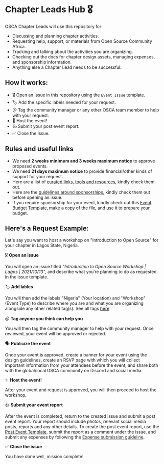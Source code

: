 # Chapter Leads Hub 🎖

OSCA Chapter Leads will use this repository for:

- Discussing and planning chapter activities.
- Requesting help, support, or materials from Open Source Community Africa. 
- Tracking and talking about the activities you are organizing.
- Checking out the docs for chapter design assets, managing expenses, and sponsorship information.
- Anything else a Chapter Lead needs to be successful.

## How it works:

- 🎖 Open an issue in this repository using the `Event Issue` template.
- 🏷 Add the specific labels needed for your request.
- ＠ Tag the community manager or any other OSCA team member to help with your request.
- 🎊 Host the event!
- 👍 Submit your post event report.
- ✅ Close the issue.

## Rules and useful links

- We need **2 weeks minimum and 3 weeks maximum notice** to approve proposed events.
- We need **21 days maximum notice** to provide financial/other kinds of support for your request.
- Here are a list of [curated links, tools and resources](/resources), kindly check them out.
- Here are the [guidelines around sponsorships](/docs/sponsorship.md), kindly check them out before opening an issue.
- If you require sponsorship for your event, kindly check out this [Event Budget Template](https://docs.google.com/document/d/19gucY1Nx98h4FfhhZfm1WEQbzC3p2o-OEJPMuRoQ8XQ/edit?usp=sharing), make a copy of the file, and use it to prepare your budget.

## Here's a Request Example:

Let's say you want to host a workshop on "Introduction to Open Source" for your chapter in Lagos State, Nigeria.

🎖 **Open an issue**

You will open an issue titled *"Introduction to Open Source Workshop | Lagos | 2021/10/13"*, and describe what you're planning to do as requested in the issue template.

🏷 **Add lables**

You will then add the labels "Nigeria" (Your location) and "Workshop" (Event Type) to describe where you are and what you are organizing alongside any other related tag(s). See all tags [here](https://github.com/oscafrica/chapter-leads-hub/labels).

＠ **Tag anyone you think can help you**

You will then tag the community manager to help with your request. Once reviewed, your event will be approved or rejected.

🗣 **Publicize the event**

Once your event is approved, create a banner for your event using the design guidelines, create an RSVP page with which you will collect important information from your attendees before the event, and share both with the global/local OSCA community on Discord and social media.

✨ **Host the event!**

After your event and request is approved, you will then proceed to host the workshop.

👍 **Submit your event report**

After the event is completed, return to the created issue and submit a post event report. Your report should include photos, relevant social media posts, reports and any other details. To create the post event report, use the [Post Event Template](/docs/post-event-template.md), submit the report as a comment under the issue, and submit any expenses by following the [Expense submission guideline](/docs/expenses.md).

✅ **Close the issue**

You have done well, mission complete!
